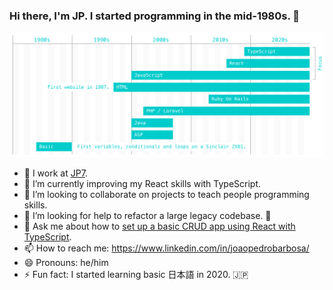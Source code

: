 ### Hi there, I'm JP. I started programming in the mid-1980s. 👨

![Timeline](images/timeline.png)

- 🔭 I work at [JP7](https://www.jp7.com.br).
- 🌱 I’m currently improving my React skills with TypeScript.
- 👯 I’m looking to collaborate on projects to teach people programming skills.
- 🤔 I’m looking for help to refactor a large legacy codebase. 💪
- 💬 Ask me about how to [set up a basic CRUD app using React with TypeScript](https://github.com/jp7internet/typescript-crud).
- 📫 How to reach me: https://www.linkedin.com/in/joaopedrobarbosa/
- 😄 Pronouns: he/him
- ⚡ Fun fact: I started learning basic 日本語 in 2020. 🇯🇵
